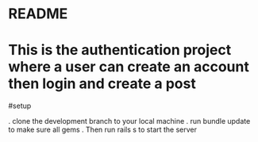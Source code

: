 # README
# This is the authentication project where a user can create an account then login and create a post 

#setup

. clone the development branch to your local machine 
. run bundle update to make sure all gems 
. Then run rails s to start the server
